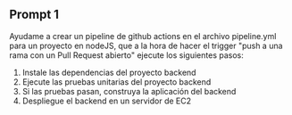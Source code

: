 ## Prompt 1

Ayudame a crear un pipeline de github actions en el archivo pipeline.yml para un proyecto en nodeJS, que a la hora de hacer el trigger "push a una rama con un Pull Request abierto" ejecute los siguientes pasos:

1. Instale las dependencias del proyecto backend
2. Ejecute las pruebas unitarias del proyecto backend
3. Si las pruebas pasan, construya la aplicación del backend
4. Despliegue el backend en un servidor de EC2